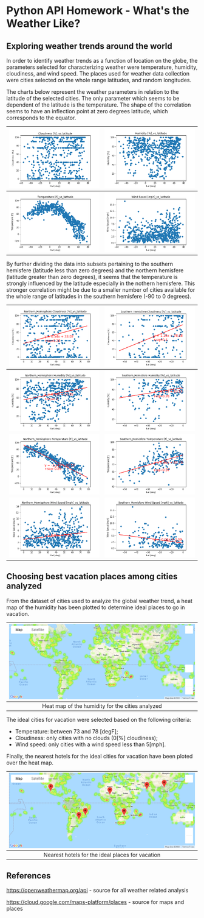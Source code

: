 # Python API Homework - What's the Weather Like?
## Exploring weather trends around the world
In order to identify weather trends as a function of location on the globe, the parameters selected for characterizing weather were temperature, humidity, cloudiness, and wind speed. The places used for weather data collection were cities selected on the whole range latitudes, and random longitudes. 

The charts below represent the weather parameters in relation to the latitude of the selected cities. The only parameter which seems to be dependent of the latitude is the temperature. The shape of the correlation seems to have an inflection point at zero degrees latitude, which corresponds to the equator.

<img src=WeatherPy/Images/Cloudiness%20%5B%25%5D_vs_latitude.png> | <img src=WeatherPy/Images/Humidity%20%5B%25%5D_vs_latitude.png>
:-------------------------:|:-------------------------:
<img src=WeatherPy/Images/Temperature%20%5BF%5D_vs_latitude.png>  | <img src=WeatherPy/Images/Wind%20Speed%20%5Bmph%5D_vs_latitude.png> 

By further dividing the data into subsets pertaining to the southern hemisfere (latitude less than zero degrees) and the northern hemisfere (latitude greater than zero degrees), it seems that the temperature is strongly influenced by the latitude especially in the nothern hemisfere. This stronger correlation might be due to a smaller number of cities available for the whole range of latitudes in the southern hemisfere (-90 to 0 degrees).

<img src=WeatherPy/Images/Northern_Hemisphere-Cloudiness%20%5B%25%5D_vs_latitude.png> | <img src=WeatherPy/Images/Southern_Hemisfere-Cloudiness%20%5B%25%5D_vs_latitude.png>
:-------------------------:|:-------------------------:
<img src=WeatherPy/Images/Northern_Hemisphere-Humidity%20%5B%25%5D_vs_latitude.png>  | <img src=WeatherPy/Images/Southern_Hemisfere-Humidity%20%5B%25%5D_vs_latitude.png> 
<img src=WeatherPy/Images/Northern_Hemisphere-Temperature%20%5BF%5D_vs_latitude.png> | <img src=WeatherPy/Images/Southern_Hemisfere-Temperature%20%5BF%5D_vs_latitude.png> 
<img src=WeatherPy/Images/Northern_Hemisphere-Wind%20Speed%20%5Bmph%5D_vs_latitude.png> | <img src=WeatherPy/Images/Southern_Hemisfere-Wind%20Speed%20%5Bmph%5D_vs_latitude.png> 

## Choosing best vacation places among cities analyzed

From the dataset of cities used to analyze the global weather trend, a heat map of the humidity has been plotted to determine ideal places to go in vacation.

<img src=VacationPy/Images/HeatMap.png>|
:-------------------------:|
Heat map of the humidity for the cities analyzed|

The ideal cities for vacation were selected based on the following criteria:
 - Temperature: between 73 and 78 [degF];
 - Cloudiness: only cities with no clouds (0[%] cloudiness);
 - Wind speed: only cities with a wind speed less than 5[mph].

Finally, the nearest hotels for the ideal cities for vacation have been ploted over the heat map.

<img src=VacationPy/Images/HeatMap%26NearestHotels.png>|
:-------------------------:|
Nearest hotels for the ideal places for vacation|

## References
https://openweathermap.org/api - source for all weather related analysis 

https://cloud.google.com/maps-platform/places - source for maps and places

